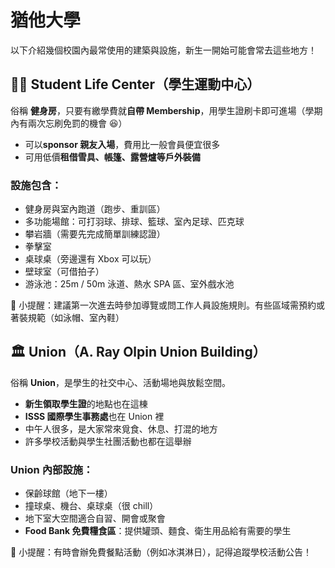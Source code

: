 # 猶他大學

以下介紹幾個校園內最常使用的建築與設施，新生一開始可能會常去這些地方！

## 🏋️‍♀️ Student Life Center（學生運動中心）

俗稱 **健身房**，只要有繳學費就**自帶 Membership**，用學生證刷卡即可進場（學期內有兩次忘刷免罰的機會 😆）

- 可以**sponsor 親友入場**，費用比一般會員便宜很多
- 可用低價**租借雪具、帳篷、露營爐等戶外裝備**

### 設施包含：

- 健身房與室內跑道（跑步、重訓區）
- 多功能場館：可打羽球、排球、籃球、室內足球、匹克球
- 攀岩牆（需要先完成簡單訓練認證）
- 拳擊室
- 桌球桌（旁邊還有 Xbox 可以玩）
- 壁球室（可借拍子）
- 游泳池：25m / 50m 泳道、熱水 SPA 區、室外戲水池

📌 小提醒：建議第一次進去時參加導覽或問工作人員設施規則。有些區域需預約或著裝規範（如泳帽、室內鞋）

## 🏛️ Union（A. Ray Olpin Union Building）

俗稱 **Union**，是學生的社交中心、活動場地與放鬆空間。

- **新生領取學生證**的地點也在這棟
- **ISSS 國際學生事務處**也在 Union 裡
- 中午人很多，是大家常來覓食、休息、打混的地方
- 許多學校活動與學生社團活動也都在這舉辦

### Union 內部設施：

- 保齡球館（地下一樓）
- 撞球桌、機台、桌球桌（很 chill）
- 地下室大空間適合自習、開會或聚會
- **Food Bank 免費糧食區**：提供罐頭、麵食、衛生用品給有需要的學生

📌 小提醒：有時會辦免費餐點活動（例如冰淇淋日），記得追蹤學校活動公告！
